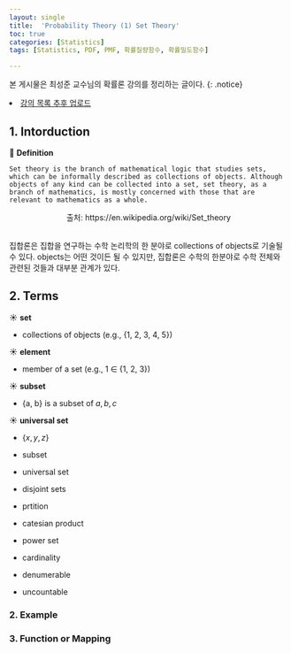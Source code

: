 ```yaml
---
layout: single
title:  'Probability Theory (1) Set Theory'
toc: true
categories: [Statistics]
tags: [Statistics, PDF, PMF, 확률질량함수, 확률밀도함수]

---
```


본 게시물은 최성준 교수님의 확률론 강의를 정리하는 글이다.
{: .notice}

<div class="notice">
<li><a href="https://sigirace.github.io/autoencoder/autoencoder_2/">강의 목록 추후 업로드</a></li>
</div>


## 1. Intorduction

👀 **Definition**

```
Set theory is the branch of mathematical logic that studies sets, which can be informally described as collections of objects. Although objects of any kind can be collected into a set, set theory, as a branch of mathematics, is mostly concerned with those that are relevant to mathematics as a whole.
```

<center>출처: https://en.wikipedia.org/wiki/Set_theory</center><br>

집합론은 집합을 연구하는 수학 논리학의 한 분야로 collections of objects로 기술될 수 있다. objects는 어떤 것이든 될 수 있지만, 집합론은 수학의 한분야로 수학 전체와 관련된 것들과 대부분 관계가 있다.

## 2. Terms

☀️ **set**

- collections of objects (e.g., {1, 2, 3, 4, 5})

☀️ **element**

- member of a set (e.g., 1 $\in$ {1, 2, 3})

☀️ **subset**

- {a, b} is a subset of ${a, b, c}$

☀️ **universal set**

- $\{x, y, z\}$

- subset
- universal set
- disjoint sets
- prtition
- catesian product
- power set
- cardinality
- denumerable
- uncountable

### 2. Example

### 3. Function or Mapping





